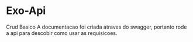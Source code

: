 # Exo-Api
Crud Basico
A documentacao foi criada atraves do swagger, portanto rode a api para descobir como usar as requisicoes.
